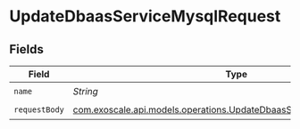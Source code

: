 # UpdateDbaasServiceMysqlRequest


## Fields

| Field                                                                                                                                  | Type                                                                                                                                   | Required                                                                                                                               | Description                                                                                                                            |
| -------------------------------------------------------------------------------------------------------------------------------------- | -------------------------------------------------------------------------------------------------------------------------------------- | -------------------------------------------------------------------------------------------------------------------------------------- | -------------------------------------------------------------------------------------------------------------------------------------- |
| `name`                                                                                                                                 | *String*                                                                                                                               | :heavy_check_mark:                                                                                                                     | N/A                                                                                                                                    |
| `requestBody`                                                                                                                          | [com.exoscale.api.models.operations.UpdateDbaasServiceMysqlRequestBody](../../models/operations/UpdateDbaasServiceMysqlRequestBody.md) | :heavy_check_mark:                                                                                                                     | N/A                                                                                                                                    |